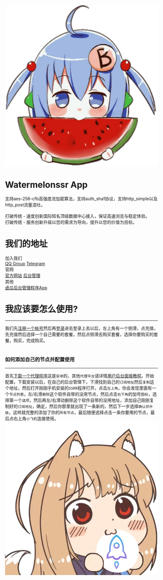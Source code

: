 ![Alt text](https://github.com/MoGuangYu/Xigua/raw/master/Picture/icon.png)
# Watermelonssr App
支持aes-256-cfb高强度流加密算法，支持auth_sha1协议，支持http_simple以及http_post流量混吐。<br><br>打破传统 - 速度创新国际知名顶级数据中心接入，保证高速浏览与稳定体验。<br>打破传统 - 服务创新升级以您的需求为导向，提升以您的价值为目标。
# 我们的地址
加入我们<br>
[QQ Group](https://jq.qq.com/?_wv=1027&k=5QZ40Zt)  [Telegram](https://t.me/ixgssr)<br>
官网<br>
[官方网站](https://xgssr.com/)  [后台管理](https://user.xgssr.com/auth/login)<br>
其他<br>
[卥瓜后台管理程序App](https://github.com/MoGuangYu/Xigua/releases)
# 我应该要怎么使用?
------
我们先[注册一个帐号](https://user.xgssr.com/auth/register)然后再[登录](https://user.xgssr.com/auth/login)进去登录上去以后，左上角有一个侧滑，点充值，先充值然后选择一个自己需要的套餐，然后点侧滑去购买套餐，选择你要购买的套餐，购买，完成购买。<br><br>
### 如何添加自己的节点并配置使用
------
首先[下载一个代理程序](https://user.xgssr.com/ssr-download/ssrr-android.apk)这是`安卓`的，其他`代理平台`请详情[用户后台面版教程](https://user.xgssr.com/user)。开始配置，下载安装以后，在自己的后台管理下，下滑找到自己的`订阅地址`然后`复制`这个地址，然后打开刚刚手机安装的`SSRR`程序打开，点击`左上角`，你会发现里面有一个`节点列表`，左/右滑`删除`这个软件自带的没用节点，然后点击`右下角`的加号`图标`，选择第一个`选项`，然后再左/右滑动删除这个软件自带的没用地址，添加自己刚刚复制好的`订阅地址`，确定，然后你那里就出现了一条新的，然后下一步选择`确认并升级`，这样就完整的添加了你的`所有节点`，最后随便选择点击一条你要用的节点，最后点右上角`小飞机`连接使用。<br>
![Alt text](https://github.com/MoGuangYu/Xigua/raw/master/Picture/DivZe40P.png)
